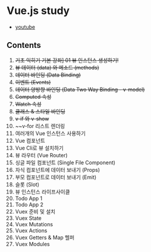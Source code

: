 # Vue.js study
  - [youtube](https://www.youtube.com/playlist?list=PLB7CpjPWqHOtYP7P_0Ls9XNed0NLvmkAh)
## Contents
1. ~~기초 익히기 기본 강좌] 01 뷰 인스턴스 생성하기!~~
2. ~~뷰 데이터 (data) 와 메소드 (methods)~~
3. ~~데이터 바인딩 (Data Binding)~~
4. ~~이벤트 (Events)~~
5. ~~데이터 양방향 바인딩 (Data Two Way Binding - v-model)~~
6. ~~Computed 속성~~
7. ~~Watch 속성~~
8. ~~클래스 & 스타일 바인딩~~
9. ~~v-if 와 v-show~~
10. ~~v-for 리스트 렌더링
11. 여러개의 Vue 인스턴스 사용하기
12. Vue 컴포넌트
13. Vue Cli로 뷰 설치하기
14. 뷰 라우터 (Vue Router)
15. 싱글 파일 컴포넌트 (Single File Component)
16. 자식 컴포넌트에 데이터 보내기 (Props)
17. 부모 컴포넌트로 데이터 보내기 (Emit)
18. 슬롯 (Slot)
19. 뷰 인스턴스 라이프사이클
20. Todo App 1
21. Todo App 2
22. Vuex 준비 및 설치
23. Vuex State
24. Vuex Mutations
25. Vuex Actions
26. Vuex Getters & Map 헬퍼
27. Vuex Modules